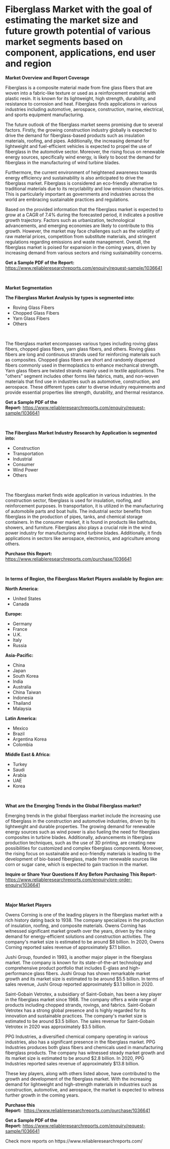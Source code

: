 <p><h1>Fiberglass Market with the goal of estimating the market size and future growth potential of various market segments based on component, applications, end user and region</h1></p><p><strong>Market Overview and Report Coverage</strong></p>
<p><p>Fiberglass is a composite material made from fine glass fibers that are woven into a fabric-like texture or used as a reinforcement material with plastic resin. It is known for its lightweight, high strength, durability, and resistance to corrosion and heat. Fiberglass finds applications in various industries including automotive, aerospace, construction, marine, electrical, and sports equipment manufacturing.</p><p>The future outlook of the fiberglass market seems promising due to several factors. Firstly, the growing construction industry globally is expected to drive the demand for fiberglass-based products such as insulation materials, roofing, and pipes. Additionally, the increasing demand for lightweight and fuel-efficient vehicles is expected to propel the use of fiberglass in the automotive sector. Moreover, the rising focus on renewable energy sources, specifically wind energy, is likely to boost the demand for fiberglass in the manufacturing of wind turbine blades.</p><p>Furthermore, the current environment of heightened awareness towards energy efficiency and sustainability is also anticipated to drive the fiberglass market. Fiberglass is considered an eco-friendly alternative to traditional materials due to its recyclability and low emission characteristics. This is particularly important as governments and industries across the world are embracing sustainable practices and regulations.</p><p>Based on the provided information that the fiberglass market is expected to grow at a CAGR of 7.4% during the forecasted period, it indicates a positive growth trajectory. Factors such as urbanization, technological advancements, and emerging economies are likely to contribute to this growth. However, the market may face challenges such as the volatility of raw material prices, competition from substitute materials, and stringent regulations regarding emissions and waste management. Overall, the fiberglass market is poised for expansion in the coming years, driven by increasing demand from various sectors and rising sustainability concerns.</p></p>
<p><strong>Get a Sample PDF of the Report:</strong> <a href="https://www.reliableresearchreports.com/enquiry/request-sample/1036641">https://www.reliableresearchreports.com/enquiry/request-sample/1036641</a></p>
<p>&nbsp;</p>
<p><strong>Market Segmentation</strong></p>
<p><strong>The Fiberglass Market Analysis by types is segmented into:</strong></p>
<p><ul><li>Roving Glass Fibers</li><li>Chopped Glass Fibers</li><li>Yarn Glass Fibers</li><li>Others</li></ul></p>
<p>&nbsp;</p>
<p><p>The fiberglass market encompasses various types including roving glass fibers, chopped glass fibers, yarn glass fibers, and others. Roving glass fibers are long and continuous strands used for reinforcing materials such as composites. Chopped glass fibers are short and randomly dispersed fibers commonly used in thermoplastics to enhance mechanical strength. Yarn glass fibers are twisted strands mainly used in textile applications. The "others" segment includes other forms like fabrics, mats, and non-woven materials that find use in industries such as automotive, construction, and aerospace. These different types cater to diverse industry requirements and provide essential properties like strength, durability, and thermal resistance.</p></p>
<p><strong>Get a Sample PDF of the Report:</strong>&nbsp;<a href="https://www.reliableresearchreports.com/enquiry/request-sample/1036641">https://www.reliableresearchreports.com/enquiry/request-sample/1036641</a></p>
<p>&nbsp;</p>
<p><strong>The Fiberglass Market Industry Research by Application is segmented into:</strong></p>
<p><ul><li>Construction</li><li>Transportation</li><li>Industrial</li><li>Consumer</li><li>Wind Power</li><li>Others</li></ul></p>
<p>&nbsp;</p>
<p><p>The fiberglass market finds wide application in various industries. In the construction sector, fiberglass is used for insulation, roofing, and reinforcement purposes. In transportation, it is utilized in the manufacturing of automobile parts and boat hulls. The industrial sector benefits from fiberglass in the production of pipes, tanks, and chemical storage containers. In the consumer market, it is found in products like bathtubs, showers, and furniture. Fiberglass also plays a crucial role in the wind power industry for manufacturing wind turbine blades. Additionally, it finds applications in sectors like aerospace, electronics, and agriculture among others.</p></p>
<p><strong>Purchase this Report:</strong>&nbsp; <a href="https://www.reliableresearchreports.com/purchase/1036641">https://www.reliableresearchreports.com/purchase/1036641</a></p>
<p>&nbsp;</p>
<p><strong>In terms of Region, the Fiberglass Market Players available by Region are:</strong></p>
<p>
    <p> <strong> North America: </strong>
        <ul>
            <li>United States</li>
            <li>Canada</li>
        </ul>
        </p> 
    <p> <strong> Europe: </strong>
        <ul>
            <li>Germany</li>
            <li>France</li>
            <li>U.K.</li>
            <li>Italy</li>
            <li>Russia</li>
        </ul>
        </p> 
    <p> <strong> Asia-Pacific: </strong>
        <ul>
            <li>China</li>
            <li>Japan</li>
            <li>South Korea</li>
            <li>India</li>
            <li>Australia</li>
            <li>China Taiwan</li>
            <li>Indonesia</li>
            <li>Thailand</li>
            <li>Malaysia</li>
        </ul>
        </p> 
    <p> <strong> Latin America: </strong>
        <ul>
            <li>Mexico</li>
            <li>Brazil</li>
            <li>Argentina Korea</li>
            <li>Colombia</li>
        </ul>
        </p> 
    <p> <strong> Middle East & Africa: </strong>
        <ul>
            <li>Turkey</li>
            <li>Saudi</li>
            <li>Arabia</li>
            <li>UAE</li>
            <li>Korea</li>
        </ul>
    </p>
    </p>
<p>&nbsp;</p>
<p><strong>What are the Emerging Trends in the Global Fiberglass market?</strong></p>
<p><p>Emerging trends in the global fiberglass market include the increasing use of fiberglass in the construction and automotive industries, driven by its lightweight and durable properties. The growing demand for renewable energy sources such as wind power is also fueling the need for fiberglass composites in turbine blades. Additionally, advancements in fiberglass production techniques, such as the use of 3D printing, are creating new possibilities for customized and complex fiberglass components. Moreover, the rising focus on sustainable and eco-friendly materials is leading to the development of bio-based fiberglass, made from renewable sources like corn or sugar cane, which is expected to gain traction in the market.</p></p>
<p><strong>Inquire or Share Your Questions If Any Before Purchasing This Report</strong>- <a href="https://www.reliableresearchreports.com/enquiry/pre-order-enquiry/1036641">https://www.reliableresearchreports.com/enquiry/pre-order-enquiry/1036641</a></p>
<p>&nbsp;</p>
<p><strong>Major Market Players</strong></p>
<p><p>Owens Corning is one of the leading players in the fiberglass market with a rich history dating back to 1938. The company specializes in the production of insulation, roofing, and composite materials. Owens Corning has witnessed significant market growth over the years, driven by the rising demand for energy-efficient solutions and construction activities. The company's market size is estimated to be around $8 billion. In 2020, Owens Corning reported sales revenue of approximately $7.1 billion.</p><p>Jushi Group, founded in 1993, is another major player in the fiberglass market. The company is known for its state-of-the-art technology and comprehensive product portfolio that includes E-glass and high-performance glass fibers. Jushi Group has shown remarkable market growth and its market size is estimated to be around $5.5 billion. In terms of sales revenue, Jushi Group reported approximately $3.1 billion in 2020.</p><p>Saint-Gobain Vetrotex, a subsidiary of Saint-Gobain, has been a key player in the fiberglass market since 1968. The company offers a wide range of products including chopped strands, rovings, and fabrics. Saint-Gobain Vetrotex has a strong global presence and is highly regarded for its innovation and sustainable practices. The company's market size is estimated to be around $3.5 billion. The sales revenue for Saint-Gobain Vetrotex in 2020 was approximately $3.5 billion.</p><p>PPG Industries, a diversified chemical company operating in various industries, also has a significant presence in the fiberglass market. PPG Industries produces both glass fibers and chemicals used in manufacturing fiberglass products. The company has witnessed steady market growth and its market size is estimated to be around $2.8 billion. In 2020, PPG Industries reported sales revenue of approximately $13.8 billion.</p><p>These key players, along with others listed above, have contributed to the growth and development of the fiberglass market. With the increasing demand for lightweight and high-strength materials in industries such as construction, automotive, and aerospace, the market is expected to witness further growth in the coming years.</p></p>
<p><strong>Purchase this Report:</strong>&nbsp;&nbsp;<a href="https://www.reliableresearchreports.com/purchase/1036641">https://www.reliableresearchreports.com/purchase/1036641</a></p>
<p></p>
<p><strong>Get a Sample PDF of the Report:</strong>&nbsp;<a href="https://www.reliableresearchreports.com/enquiry/request-sample/1036641">https://www.reliableresearchreports.com/enquiry/request-sample/1036641</a></p>
<p>Check more reports on https://www.reliableresearchreports.com/</p>